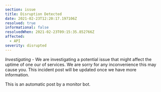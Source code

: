 ```yaml
---
section: issue
title: Disruption Detected
date: 2021-02-23T12:20:17.197106Z
resolved: true
informational: false
resolvedWhen: 2021-02-23T09:15:35.852766Z
affected:
  - API
severity: disrupted
---
```

*Investigating* - We are investigating a potential issue that might affect the uptime of one our of services. We are sorry for any inconvenience this may cause you. This incident post will be updated once we have more information.

This is an automatic post by a monitor bot.
        